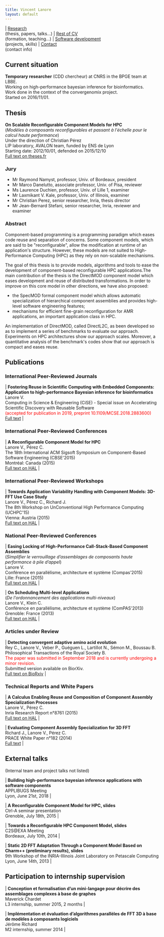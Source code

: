 ```yaml
---
title: Vincent Lanore
layout: default
---
```


| [Research](index.html)<br/>(thesis, papers, talks...) | [Rest of CV](cv.html)<br/>(formation, teaching...) | [Software development](soft.html)<br/>(projects, skills) | [Contact](contact.html)<br/>(contact info)


## Current situation

**Temporary researcher** (CDD chercheur) at CNRS in the BPGE team at LBBE.<br/>
Working on high-performance bayesian inference for bioinformatics.<br/>
Work done in the context of the convergenomix project.<br/>
Started on 2016/11/01.

## Thesis

**On Scalable Reconfigurable Component Models for HPC**<br/>
(*Modèles à composants reconfigurables et passant à l'échelle pour le calcul haute performance*)<br/>
Under the direction of Christian Pérez<br/>
LIP laboratory, AVALON team, funded by ENS de Lyon<br/>
Starting date: 2012/10/01, defended on 2015/12/10<br/>
[Full text on theses.fr](http://www.theses.fr/2015ENSL1051)

### Jury
* Mr Raymond Namyst, professor, Univ. of Bordeaux, president
* Mr Marco Danelutto, associate professor, Univ. of Pisa, reviewer
* Ms Laurence Duchien, professor, Univ. of Lille 1, examiner
* Mr Laxmikant V. Kale, professor, Univ. of Illinois, examiner
* Mr Christian Perez, senior researcher, Inria, thesis director
* Mr Jean-Bernard Stefani, senior researcher, Inria, reviewer and examiner

### Abstract
Component-based programming is a programming paradigm which eases code reuse and separation of concerns. Some component models, which are said to be "reconfigurable", allow the modification at runtime of an application's structure. However, these models are not suited to High-Performance Computing (HPC) as they rely on non-scalable mechanisms.

The goal of this thesis is to provide models, algorithms and tools to ease the development of component-based reconfigurable HPC applications.The main contribution of the thesis is the DirectMOD component model which eases development and reuse of distributed transformations. In order to improve on this core model in other directions, we have also proposed:
* the SpecMOD formal component model which allows automatic specialization of hierarchical component assemblies and provides high-level software engineering features;
* mechanisms for efficient fine-grain reconfiguration for AMR applications, an important application class in HPC.

An implementation of DirectMOD, called DirectL2C, as been developed so as to implement a series of benchmarks to evaluate our approach. Experiments on HPC architectures show our approach scales. Moreover, a quantitative analysis of the benchmark's codes show that our approach is compact and eases reuse. 

## Publications

### International Peer-Reviewed Journals

| **Fostering Reuse in Scientific Computing with Embedded Components: Application to high-performance Bayesian inference for bioinformatics**<br/>Lanore V.<br/>Computing in Science & Engineering (CiSE)  - Special issue on Accelerating Scientific Discovery with Reusable Software<br/><font color="red">(accepted for publication in 2019, preprint 10.1109/MCSE.2018.2883600)</font> <br/>[Full text](files/cise.pdf) |

### International Peer-Reviewed Conferences

| **A Reconfigurable Component Model for HPC**<br/>Lanore V., Pérez C.<br/>The 18th International ACM Sigsoft Symposium on Component-Based Software Engineering (CBSE'2015)<br/>Montréal: Canada (2015) <br/> [Full text on HAL](https://hal.inria.fr/hal-01120117v1) |

### International Peer-Reviewed Workshops

| **Towards Application Variability Handling with Component Models: 3D-FFT Use Case Study**<br/>Lanore V., Pérez C., Richard J.<br/>The 8th Workshop on UnConventional High Performance Computing (UCHPC'15)<br/>Vienna: Austria (2015) <br/> [Full text on HAL](https://hal.archives-ouvertes.fr/hal-01192732) |

### National Peer-Reviewed Conferences

| **Easing Locking of High-Performance Call-Stack-Based Component Assemblies**<br/>(*Simplifier le verrouillage d’assemblages de composants haute performance à pile d’appel*)<br/>Lanore V.<br/>Conférence en parallélisme, architecture et système (Compas'2015) <br/>Lille: France (2015) <br/> [Full text on HAL](https://hal.archives-ouvertes.fr/hal-01193081) |

| **On Scheduling Multi-level Applications**<br/>(*De l'ordonnancement des applications multi-niveaux*)<br/>Lanore V., Klein C.<br/>Conférence en parallélisme, architecture et système (ComPAS'2013) <br/>Grenoble: France (2013) <br/> [Full text on HAL](http://hal.archives-ouvertes.fr/hal-00764007) |

### Articles under Review

| **Detecting convergent adaptive amino acid evolution**<br/>Rey C., Lanore V., Veber P., Guéguen L., Lartillot N., Sémon M., Boussau B.<br/>Philosophical Transactions of the Royal Society B.<br/><font color="red">The paper was submitted in September 2018 and is currently undergoing a minor revision.</font><br/>Submitted version available on BiorXiv.<br/>[Full text on BioRxiv](https://www.biorxiv.org/content/early/2019/01/07/513010) |

### Technical Reports and White Papers

| **A Calculus Enabling Reuse and Composition of Component Assembly Specialization Processes**<br/>Lanore V., Pérez C.<br/>Inria Research Report n°8761 (2015) <br/>[Full text on HAL](https://hal.archives-ouvertes.fr/hal-01179483) |

| **Evaluating Component Assembly Specialization for 3D FFT**<br/>Richard J., Lanore V., Pérez C.<br/>PRACE White Paper n°182 (2014) <br/>[Full text](http://www.prace-ri.eu/IMG/pdf/WP182.pdf) |

## External talks

(Internal team and project talks not listed)

| **Building high-performance bayesian inference applications with software components**<br/>APPLIBUGS Meeting<br/>Lyon, June 21st, 2018 |

| **A Reconfigurable Component Model for HPC, slides**<br/>Ctrl-A seminar presentation<br/>Grenoble, July 18th, 2015 |

| **Towards a Reconfigurable HPC Component Model, slides**<br/>C2S@EXA Meeting<br/>Bordeaux, July 10th, 2014 |

| **Static 2D FFT Adaptation Through a Component Model Based on Charm++ (preliminary results), slides**<br/>9th Workshop of the INRIA-Illinois Joint Laboratory on Petascale Computing<br/>Lyon, June 14th, 2013 |


## Participation to internship supervision

| **Conception et formalisation d’un mini-langage pour décrire des assemblages complexes à base de graphes**<br/>Maverick Chardet<br/>L3 internship, summer 2015, 2 months |

| **Implémentation et évaluation d’algorithmes parallèles de FFT 3D à base de modèles à composants logiciels**<br/>Jérôme Richard<br/>M2 internship, summer 2014  |
